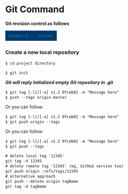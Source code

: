 # Git Command
**Git revision control as follows**

[![N|Solid](https://raw.githubusercontent.com/rzrasel/Git-Command/master/image/power-rzrasel.png)](http://rzrasel.net/)


### Create a new local repository
```git-init
$ cd project directory
```
```git-init
$ git init
```
***Git will reply
Initialized empty Git repository in .git***
```git-init
$ git tag [-l]/[-a] v1.2 9fceb02 -m "Message here"
$ push --tags origin master
```
Or you can follow:
```git-init
$ git tag [-l]/[-a] v1.2 9fceb02 -m "Message here"
$ git push origin --tags
```
Or you can follow:
```git-init
$ git tag [-l]/[-a] v1.2 9fceb02 -m "Message here"
$ git push --tags
```
```git-init
# delete local tag '12345'
git tag -d 12345
# delete remote tag '12345' (eg, GitHub version too)
git push origin :refs/tags/12345
# alternative approach
git push --delete origin tagName
git tag -d tagName
```
